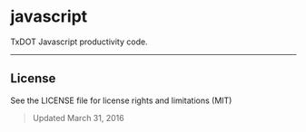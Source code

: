 javascript
==========

TxDOT Javascript productivity code.

----------

## License ##

See the LICENSE file for license rights and limitations (MIT)

> Updated March 31, 2016
